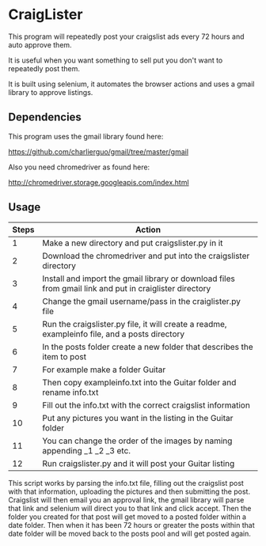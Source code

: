 CraigLister
===========

This program will repeatedly post your craigslist ads every 72 hours and auto approve them.

It is useful when you want something to sell put you don't want to repeatedly post them.

It is built using selenium, it automates the browser actions and uses a gmail library to approve listings.

Dependencies
------------

This program uses the gmail library found here:

https://github.com/charlierguo/gmail/tree/master/gmail

Also you need chromedriver as found here:

http://chromedriver.storage.googleapis.com/index.html

Usage
-----

| Steps | Action |
--------|--------|
| 1 | Make a new directory and put craigslister.py in it |
| 2 | Download the chromedriver and put into the craigslister directory |
| 3 | Install and import the gmail library or download files from gmail link and put in craiglister directory |
| 4 | Change the gmail username/pass in the craiglister.py file
| 5 | Run the craigslister.py file, it will create a readme, exampleinfo file, and a posts directory |
| 6 | In the posts folder create a new folder that describes the item to post |
| 7 | For example make a folder Guitar |
| 8 | Then copy exampleinfo.txt into the Guitar folder and rename info.txt |
| 9 | Fill out the info.txt with the correct craigslist information |
| 10 | Put any pictures you want in the listing in the Guitar folder |
| 11 | You can change the order of the images by naming appending _1 _2 _3 etc. |
| 12 | Run craigslister.py and it will post your Guitar listing |

This script works by parsing the info.txt file, filling out the craigslist post with that information, uploading the pictures and then submitting the post. Craigslist will then email you an approval link, the gmail library will parse that link and selenium will direct you to that link and click accept. Then the folder you created for that post will get moved to a posted folder within a date folder. Then when it has been 72 hours or greater the posts within that date folder will be moved back to the posts pool and will get posted again.

